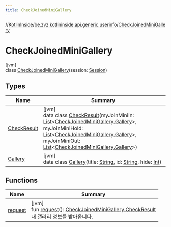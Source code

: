 ```yaml
---
title: CheckJoinedMiniGallery
---
```

//[KotlinInside](../../../index.html)/[be.zvz.kotlininside.api.generic.userinfo](../index.html)/[CheckJoinedMiniGallery](index.html)



# CheckJoinedMiniGallery



[jvm]\
class [CheckJoinedMiniGallery](index.html)(session: [Session](../../be.zvz.kotlininside.session/-session/index.html))



## Types


| Name | Summary |
|---|---|
| [CheckResult](-check-result/index.html) | [jvm]<br>data class [CheckResult](-check-result/index.html)(myJoinMiniIn: [List](https://kotlinlang.org/api/latest/jvm/stdlib/kotlin.collections/-list/index.html)&lt;[CheckJoinedMiniGallery.Gallery](-gallery/index.html)&gt;, myJoinMiniHold: [List](https://kotlinlang.org/api/latest/jvm/stdlib/kotlin.collections/-list/index.html)&lt;[CheckJoinedMiniGallery.Gallery](-gallery/index.html)&gt;, myJoinMiniOut: [List](https://kotlinlang.org/api/latest/jvm/stdlib/kotlin.collections/-list/index.html)&lt;[CheckJoinedMiniGallery.Gallery](-gallery/index.html)&gt;) |
| [Gallery](-gallery/index.html) | [jvm]<br>data class [Gallery](-gallery/index.html)(title: [String](https://kotlinlang.org/api/latest/jvm/stdlib/kotlin/-string/index.html), id: [String](https://kotlinlang.org/api/latest/jvm/stdlib/kotlin/-string/index.html), hide: [Int](https://kotlinlang.org/api/latest/jvm/stdlib/kotlin/-int/index.html)) |


## Functions


| Name | Summary |
|---|---|
| [request](request.html) | [jvm]<br>fun [request](request.html)(): [CheckJoinedMiniGallery.CheckResult](-check-result/index.html)<br>내 갤러리 정보를 받아옵니다. |

